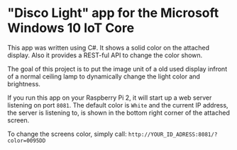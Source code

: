 # "Disco Light" app for the Microsoft Windows 10 IoT Core

This app was written using C#. It shows a solid color on the attached display. Also it provides a REST-ful API to change the color shown.

The goal of this project is to put the image unit of a old used display infront of a normal ceiling lamp to dynamically change the light color and brightness.

If you run this app on your Raspberry Pi 2, it will start up a web server listening on port `8081`. The default color is `White` and the current IP address, the server is listening to, is shown in the bottom right corner of the attached screen.

To change the screens color, simply call:
`http://YOUR_ID_ADRESS:8081/?color=0095DD`
